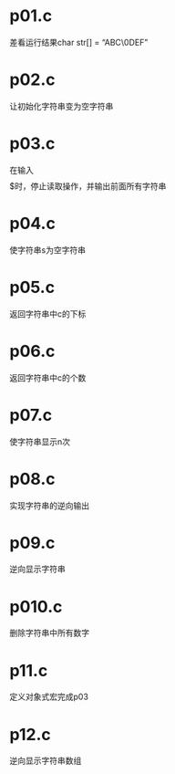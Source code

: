 # p01.c
差看运行结果char str[] = “ABC\0DEF”
# p02.c
让初始化字符串变为空字符串
# p03.c
在输入$$$$$时，停止读取操作，并输出前面所有字符串
# p04.c
使字符串s为空字符串
# p05.c
返回字符串中c的下标
# p06.c
返回字符串中c的个数
# p07.c
使字符串显示n次
# p08.c
实现字符串的逆向输出
# p09.c
逆向显示字符串
# p010.c
删除字符串中所有数字
# p11.c
定义对象式宏完成p03
# p12.c
逆向显示字符串数组
